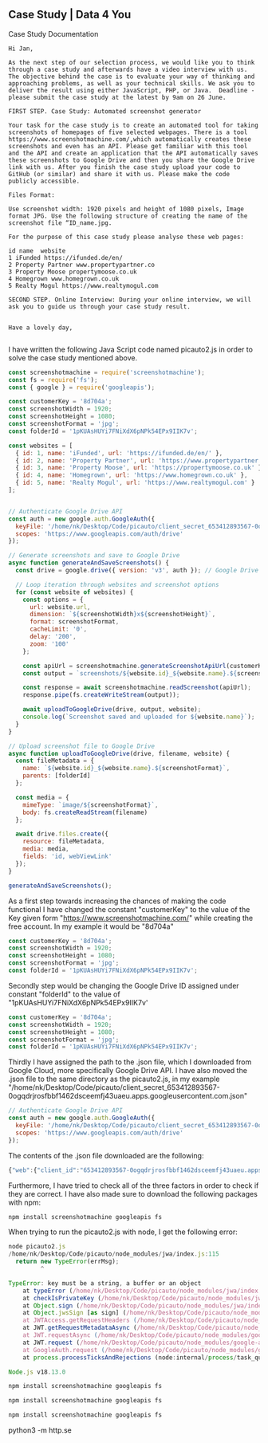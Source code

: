 ## Case Study | Data 4 You

Case Study Documentation

```
Hi Jan,

As the next step of our selection process, we would like you to think through a case study and afterwards have a video interview with us. The objective behind the case is to evaluate your way of thinking and approaching problems, as well as your technical skills. We ask you to deliver the result using either JavaScript, PHP, or Java.  Deadline - please submit the case study at the latest by 9am on 26 June.

FIRST STEP. Case Study: Automated screenshot generator

Your task for the case study is to create an automated tool for taking screenshots of homepages of five selected webpages. There is a tool https://www.screenshotmachine.com/,which automatically creates these screenshots and even has an API. Please get familiar with this tool and the API and create an application that the API automatically saves these screenshots to Google Drive and then you share the Google Drive link with us. After you finish the case study upload your code to GitHub (or similar) and share it with us. Please make the code publicly accessible.

Files Format:

Use screenshot width: 1920 pixels and height of 1080 pixels, Image format JPG. Use the following structure of creating the name of the screenshot file “ID_name.jpg.

For the purpose of this case study please analyse these web pages:

id name  website
1 iFunded https://ifunded.de/en/
2 Property Partner www.propertypartner.co
3 Property Moose propertymoose.co.uk
4 Homegrown www.homegrown.co.uk
5 Realty Mogul https://www.realtymogul.com

SECOND STEP. Online Interview: During your online interview, we will ask you to guide us through your case study result.


Have a lovely day,


```

I have written the following Java Script code named picauto2.js in order to solve the case study mentioned above. 

```js
const screenshotmachine = require('screenshotmachine');
const fs = require('fs');
const { google } = require('googleapis');

const customerKey = '8d704a';
const screenshotWidth = 1920;
const screenshotHeight = 1080;
const screenshotFormat = 'jpg';
const folderId = '1pKUAsHUYi7FNiXdX6pNPk54EPx9IIK7v';

const websites = [
  { id: 1, name: 'iFunded', url: 'https://ifunded.de/en/' },
  { id: 2, name: 'Property Partner', url: 'https://www.propertypartner.co' },
  { id: 3, name: 'Property Moose', url: 'https://propertymoose.co.uk' },
  { id: 4, name: 'Homegrown', url: 'https://www.homegrown.co.uk' },
  { id: 5, name: 'Realty Mogul', url: 'https://www.realtymogul.com' }
];


// Authenticate Google Drive API
const auth = new google.auth.GoogleAuth({
  keyFile: '/home/nk/Desktop/Code/picauto/client_secret_653412893567-0ogqdrjrosfbbf1462dsceemfj43uaeu.apps.googleusercontent.com.json', // Path to your Google Cloud Platform service account credentials
  scopes: 'https://www.googleapis.com/auth/drive'
});

// Generate screenshots and save to Google Drive
async function generateAndSaveScreenshots() {
  const drive = google.drive({ version: 'v3', auth }); // Google Drive API Initialization

  // Loop iteration through websites and screenshot options
  for (const website of websites) {
    const options = {
      url: website.url,
      dimension: `${screenshotWidth}x${screenshotHeight}`,
      format: screenshotFormat,
      cacheLimit: '0',
      delay: '200',
      zoom: '100'
    };

    const apiUrl = screenshotmachine.generateScreenshotApiUrl(customerKey, '', options); // Generate Screenshot API URL
    const output = `screenshots/${website.id}_${website.name}.${screenshotFormat}`; // Where to save screenshot

    const response = await screenshotmachine.readScreenshot(apiUrl);
    response.pipe(fs.createWriteStream(output));

    await uploadToGoogleDrive(drive, output, website);
    console.log(`Screenshot saved and uploaded for ${website.name}`);
  }
}

// Upload screenshot file to Google Drive
async function uploadToGoogleDrive(drive, filename, website) {
  const fileMetadata = {
    name: `${website.id}_${website.name}.${screenshotFormat}`,
    parents: [folderId]
  };

  const media = {
    mimeType: `image/${screenshotFormat}`,
    body: fs.createReadStream(filename)
  };

  await drive.files.create({
    resource: fileMetadata,
    media: media,
    fields: 'id, webViewLink'
  });
}

generateAndSaveScreenshots();
```

As a first step towards increasing the chances of making the code functional I have changed the constant "customerKey" to the value of the Key given form "https://www.screenshotmachine.com/" while creating the free account. In my example it would be "8d704a"

```js
const customerKey = '8d704a';
const screenshotWidth = 1920;
const screenshotHeight = 1080;
const screenshotFormat = 'jpg';
const folderId = '1pKUAsHUYi7FNiXdX6pNPk54EPx9IIK7v';
```

Secondly step would be changing the Google Drive ID assigned under constant "folderId" to the value of "1pKUAsHUYi7FNiXdX6pNPk54EPx9IIK7v'

```js
const customerKey = '8d704a';
const screenshotWidth = 1920;
const screenshotHeight = 1080;
const screenshotFormat = 'jpg';
const folderId = '1pKUAsHUYi7FNiXdX6pNPk54EPx9IIK7v';
```

Thirdly I have assigned the path to the .json file, which I downloaded from Google Cloud, more specifically Google Drive API. I have also moved the .json file to the same directory as the picauto2.js, in my example "/home/nk/Desktop/Code/picauto/client_secret_653412893567-0ogqdrjrosfbbf1462dsceemfj43uaeu.apps.googleusercontent.com.json"

```js
// Authenticate Google Drive API
const auth = new google.auth.GoogleAuth({
  keyFile: '/home/nk/Desktop/Code/picauto/client_secret_653412893567-0ogqdrjrosfbbf1462dsceemfj43uaeu.apps.googleusercontent.com.json', // Path to your Google Cloud Platform service account credentials
  scopes: 'https://www.googleapis.com/auth/drive'
});
```

The contents of the .json file downloaded are the following:

```js
{"web":{"client_id":"653412893567-0ogqdrjrosfbbf1462dsceemfj43uaeu.apps.googleusercontent.com","project_id":"golden-totality-351907","auth_uri":"https://accounts.google.com/o/oauth2/auth","token_uri":"https://oauth2.googleapis.com/token","auth_provider_x509_cert_url":"https://www.googleapis.com/oauth2/v1/certs","client_secret":"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"}}
```



Furthermore, I have tried to check all of the three factors in order to check if they are correct. I have also made sure to download the following packages with npm:

```js
npm install screenshotmachine googleapis fs 
```

When trying to run the picauto2.js with node, I get the following error:

```js
node picauto2.js                            
/home/nk/Desktop/Code/picauto/node_modules/jwa/index.js:115
  return new TypeError(errMsg);
         ^

TypeError: key must be a string, a buffer or an object
    at typeError (/home/nk/Desktop/Code/picauto/node_modules/jwa/index.js:115:10)
    at checkIsPrivateKey (/home/nk/Desktop/Code/picauto/node_modules/jwa/index.js:61:9)
    at Object.sign (/home/nk/Desktop/Code/picauto/node_modules/jwa/index.js:147:5)
    at Object.jwsSign [as sign] (/home/nk/Desktop/Code/picauto/node_modules/jws/lib/sign-stream.js:32:24)
    at JWTAccess.getRequestHeaders (/home/nk/Desktop/Code/picauto/node_modules/google-auth-library/build/src/auth/jwtaccess.js:123:31)
    at JWT.getRequestMetadataAsync (/home/nk/Desktop/Code/picauto/node_modules/google-auth-library/build/src/auth/jwtclient.js:86:51)
    at JWT.requestAsync (/home/nk/Desktop/Code/picauto/node_modules/google-auth-library/build/src/auth/oauth2client.js:371:34)
    at JWT.request (/home/nk/Desktop/Code/picauto/node_modules/google-auth-library/build/src/auth/oauth2client.js:365:25)
    at GoogleAuth.request (/home/nk/Desktop/Code/picauto/node_modules/google-auth-library/build/src/auth/googleauth.js:674:23)
    at process.processTicksAndRejections (node:internal/process/task_queues:95:5)

Node.js v18.13.0
```









```js
npm install screenshotmachine googleapis fs 
```



```js
npm install screenshotmachine googleapis fs 
```



```js
npm install screenshotmachine googleapis fs 
```

python3 -m http.se